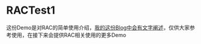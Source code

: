 # RACTest1
 这份Demo是对RAC的简单使用介绍，[我的这份Blog中会有文字阐述](https://my.oschina.net/zboy/blog/1802392)，仅供大家参考使用，在接下来会提供RAC相关使用的更多Demo

